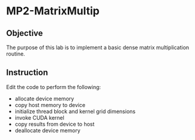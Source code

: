 # MP2-MatrixMultip

## Objective
The purpose of this lab is to implement a basic dense matrix multiplication routine.

## Instruction
Edit the code to perform the following:

- allocate device memory
- copy host memory to device
- initialize thread block and kernel grid dimensions
- invoke CUDA kernel
- copy results from device to host
- deallocate device memory
